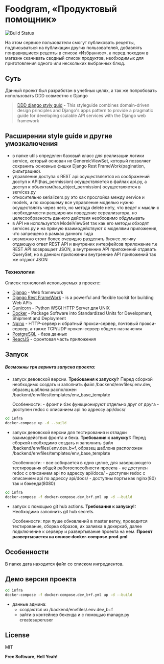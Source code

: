 # Foodgram, «Продуктовый помощник»

![Build Status](https://github.com/ipodjke/foodgram-project-react/actions/workflows/main.yml/badge.svg?branch=master)

На этом сервисе пользователи смогут публиковать рецепты, подписываться на публикации других пользователей, добавлять понравившиеся рецепты в список «Избранное», а перед походом в магазин скачивать сводный список продуктов, необходимых для приготовления одного или нескольких выбранных блюд.

## Суть

Данный проект был разработан в учебных целях, а так же попробовать использовать DDD совместно с Django
> [DDD django styly guid](https://phalt.github.io/django-api-domains/files/#services) - This styleguide combines domain-driven design principles and Django's apps pattern to provide a pragmatic guide for developing scalable API services with the Django web framework

## Расширении style guide и другие умозкалючения

- в папке utils определен базовый класс для реализации логики service, который основан не GenereicViewSet, который позволяет
сохранить основные фишки Django Rest FrameWork(pagination, фильтрацию).
- управление доступа к REST api осуществляется из соображений доступ к API(has_permission) осуществляется в файлах api.py,
а доступ к объектам(has_object_permission) осуществляется в services.py
- относительно serializers.py это как прослойка между service и models, и по ххорошему все управление моделью нужно осуществлять
через него, но метода delete нету, что ведет к мысли о необходимости расширения поведение сереализатора, но целесообразность данного действия необходимо обдумывать
- в API не используется ModelViewSet так как его методы обходят services.py и на прямую взаимодействуют с моделями приложения,
что запрещено в рамках данного гида
- возможно стоит более очевидно разделять бизнес логику отдающую ответ REST API и внутрених интерфейсов приложение т.е REST API
возвращает JSON, а внутренние API приложений отдавать QuerySet, но в данном приложении внутренние API приложений так же отдают 
JSON

### Технологии

Список технологий используемых в проекте:

- [Django](https://www.djangoproject.com/) - Web framework
- [Django Rest FrameWork](https://www.django-rest-framework.org/) - is a powerful and flexible toolkit for building Web APIs
- [Gunicorn](https://gunicorn.org/) - Python WSGI HTTP Server для UNIX
- [Docker](https://www.docker.com/) - Package Software into Standardized Units for Development, Shipment and Deployment
- [Nginx](https://nginx.org/ru/) - HTTP-сервер и обратный прокси-сервер, почтовый прокси-сервер, а также TCP/UDP прокси-сервер общего назначения
- [PostgreSQL](https://www.postgresql.org/) - база данных
- [ReactJS](https://reactjs.org) - фронтовая часть приложения


## Запуск

##### Возможны три варинта запуска проекта:

- запуск девовской версии.
    **Требования к запуску!:**
        Перед сборкой необходимо создать и заполнить файл /backend/envfiles/.env.dev,
        образец шаблона расположен /backend/envfiles/templates/env_base_template
        
    Особенности:
        - фронт и бэк функционируют отдельно друг от друга
        - доступен redoc с описанием api по адрессу api/docs/

```sh
cd infra
docker-compose up -d --build    
```

- запуск девовской версии для тестирования и отладки взаимодействия фронта и бека.
    **Требования к запуску!:**
        Перед сборкой необходимо создать и заполнить файл /backend/envfiles/.env.dev_b+f,
        образец шаблона расположен /backend/envfiles/templates/env_base_template
        
    Особенности:
        - все собирается в одно целое, для завершающего тестирования общей работоспособности проекта
        - не доступен redoc с описанием api по адрессу api/docs/
        - доступен redoc с описанием api по адрессу api/docs/
        - доступны порты как nginx(80) так и бэкенда(8080)

```sh
cd infra
docker-compose -f docker-compose.dev_b+f.yml up -d --build    
```

- запуск с помощью git hub actions.
    **Требования к запуску!:**
        Необходимо заполнить git hub secrets.
        
    Особенности:
        при пуше обновлений в master ветку, проводится тестирование, сборка образов, их заливка в докерхаб, далее подключение к серверу и развертывание проекта на нем.
        **Проект развертывается на основе docker-compose.prod.yml**

## Особенности

В папке дата находится файл со списком ингредиентов.


## Демо версия проекта

```sh
cd infra
docker-compose -f docker-compose.dev_b+f.yml up -d --build    
```
- данные админа:
   - создаются из /backend/envfiles/.env.dev_b+f
   - зайти в контейнер бекенда и с помощью manage.py createsuperuser

## License

MIT

**Free Software, Hell Yeah!**